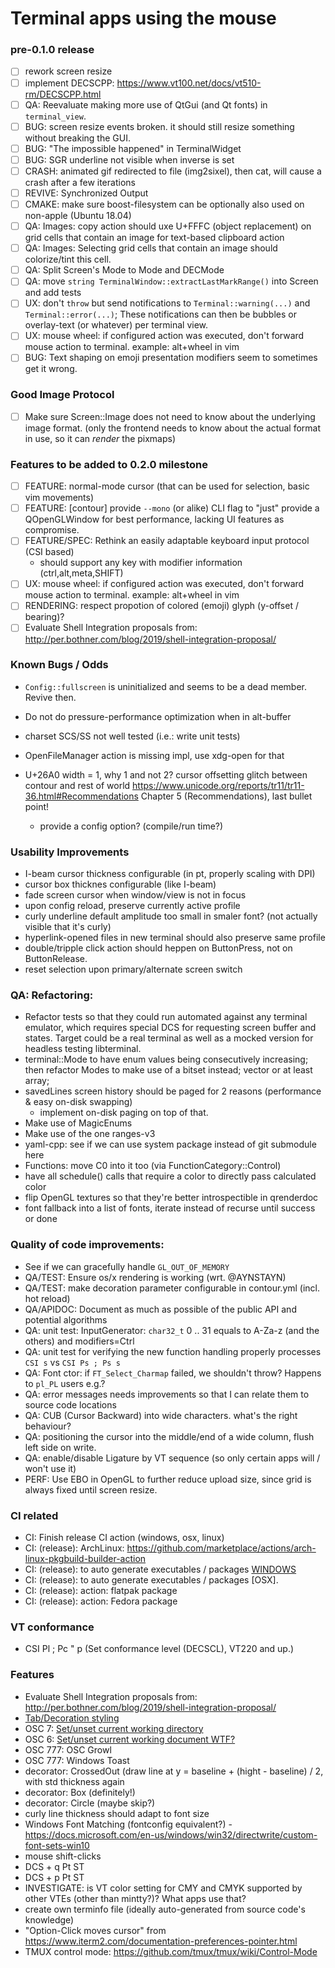 # Terminal apps using the mouse

### pre-0.1.0 release

- [ ] rework screen resize
- [ ] implement DECSCPP: https://www.vt100.net/docs/vt510-rm/DECSCPP.html
- [ ] QA: Reevaluate making more use of QtGui (and Qt fonts) in `terminal_view`.
- [ ] BUG: screen resize events broken. it should still resize something without breaking the GUI.
- [ ] BUG: "The impossible happened" in TerminalWidget
- [ ] BUG: SGR underline not visible when inverse is set
- [ ] CRASH: animated gif redirected to file (img2sixel), then cat, will cause a crash after a few iterations
- [ ] REVIVE: Synchronized Output
- [ ] CMAKE: make sure boost-filesystem can be optionally also used on non-apple (Ubuntu 18.04)
- [ ] QA: Images: copy action should uxe U+FFFC (object replacement) on grid cells that contain an image for text-based clipboard action
- [ ] QA: Images: Selecting grid cells that contain an image should colorize/tint this cell.
- [ ] QA: Split Screen's Mode to Mode and DECMode
- [ ] QA: move `string TerminalWindow::extractLastMarkRange()` into Screen and add tests
- [ ] UX: don't `throw` but send notifications to `Terminal::warning(...)` and `Terminal::error(...)`;
          These notifications can then be bubbles or overlay-text (or whatever) per terminal view.
- [ ] UX: mouse wheel: if configured action was executed, don't forward mouse action to terminal. example: alt+wheel in vim
- [ ] BUG: Text shaping on emoji presentation modifiers seem to sometimes get it wrong.

### Good Image Protocol

- [ ] Make sure Screen::Image does not need to know about the underlying image format. (only the frontend needs to know about the actual format in use, so it can *render* the pixmaps)

### Features to be added to 0.2.0 milestone

- [ ] FEATURE: normal-mode cursor (that can be used for selection, basic vim movements)
- [ ] FEATURE: [contour] provide `--mono` (or alike) CLI flag to "just" provide a QOpenGLWindow for best performance, lacking UI features as compromise.
- [ ] FEATURE/SPEC: Rethink an easily adaptable keyboard input protocol (CSI based)
    - should support any key with modifier information (ctrl,alt,meta,SHIFT)
- [ ] UX: mouse wheel: if configured action was executed, don't forward mouse action to terminal. example: alt+wheel in vim
- [ ] RENDERING: respect propotion of colored (emoji) glyph (y-offset / bearing)?
- [ ] Evaluate Shell Integration proposals from: http://per.bothner.com/blog/2019/shell-integration-proposal/

### Known Bugs / Odds

- `Config::fullscreen` is uninitialized and seems to be a dead member. Revive then.
- Do not do pressure-performance optimization when in alt-buffer
- charset SCS/SS not well tested (i.e.: write unit tests)
- OpenFileManager action is missing impl, use xdg-open for that

- U+26A0 width = 1, why 1 and not 2? cursor offsetting glitch between contour and rest of world
	https://www.unicode.org/reports/tr11/tr11-36.html#Recommendations
	Chapter 5 (Recommendations), last bullet point!
	- provide a config option? (compile/run time?)

### Usability Improvements

- I-beam cursor thickness configurable (in pt, properly scaling with DPI)
- cursor box thicknes configurable (like I-beam)
- fade screen cursor when window/view is not in focus
- upon config reload, preserve currently active profile
- curly underline default amplitude too small in smaler font? (not actually visible that it's curly)
- hyperlink-opened files in new terminal should also preserve same profile
- double/tripple click action should heppen on ButtonPress, not on ButtonRelease.
- reset selection upon primary/alternate screen switch

### QA: Refactoring:

- Refactor tests so that they could run automated against any terminal emulator,
  which requires special DCS for requesting screen buffer and states.
  Target could be a real terminal as well as a mocked version for headless testing libterminal.
- terminal::Mode to have enum values being consecutively increasing;
  then refactor Modes to make use of a bitset instead; vector<bool> or at least array<Mode>;
- savedLines screen history should be paged for 2 reasons (performance & easy on-disk swapping)
    - implement on-disk paging on top of that.
- Make use of MagicEnums
- Make use of the one ranges-v3
- yaml-cpp: see if we can use system package instead of git submodule here
- Functions: move C0 into it too (via FunctionCategory::Control)
- have all schedule() calls that require a color to directly pass calculated color
- flip OpenGL textures so that they're better introspectible in qrenderdoc
- font fallback into a list of fonts, iterate instead of recurse until success or done

### Quality of code improvements:

- See if we can gracefully handle `GL_OUT_OF_MEMORY`
- QA/TEST: Ensure os/x rendering is working (wrt. @AYNSTAYN)
- QA/TEST: make decoration parameter configurable in contour.yml (incl. hot reload)
- QA/APIDOC: Document as much as possible of the public API and potential algorithms
- QA: unit test: InputGenerator: `char32_t` 0 .. 31 equals to A-Za-z (and the others) and modifiers=Ctrl
- QA: unit test for verifying the new function handling properly processes `CSI s` vs `CSI Ps ; Ps s`
- QA: Font ctor: if `FT_Select_Charmap` failed, we shouldn't throw? Happens to `pl_PL` users e.g.?
- QA: error messages needs improvements so that I can relate them to source code locations
- QA: CUB (Cursor Backward) into wide characters. what's the right behaviour?
- QA: positioning the cursor into the middle/end of a wide column, flush left side on write.
- QA: enable/disable Ligature by VT sequence (so only certain apps will / won't use it)
- PERF: Use EBO in OpenGL to further reduce upload size, since grid is always fixed until screen resize.

### CI related

- CI: Finish release CI action (windows, osx, linux)
- CI: (release): ArchLinux: https://github.com/marketplace/actions/arch-linux-pkgbuild-builder-action
- CI: (release): to auto generate executables / packages [WINDOWS](https://docs.microsoft.com/en-us/windows/msix/package/create-app-package-with-makeappx-tool)
- CI: (release): to auto generate executables / packages [OSX].
- CI: (release): action: flatpak package
- CI: (release): action: Fedora package

### VT conformance

- CSI Pl ; Pc " p (Set conformance level (DECSCL), VT220 and up.)

### Features

- Evaluate Shell Integration proposals from: http://per.bothner.com/blog/2019/shell-integration-proposal/
- [Tab/Decoration styling](https://gitlab.gnome.org/GNOME/gnome-terminal/-/issues/142)
- OSC 7: [Set/unset current working directory](https://gitlab.freedesktop.org/terminal-wg/specifications/-/merge_requests/7)
- OSC 6: [Set/unset current working document WTF?](https://gitlab.freedesktop.org/terminal-wg/specifications/-/merge_requests/7)
- OSC 777: OSC Growl
- OSC 777: Windows Toast
- decorator: CrossedOut (draw line at y = baseline + (hight - baseline) / 2, with std thickness again
- decorator: Box (definitely!)
- decorator: Circle (maybe skip?)
- curly line thickness should adapt to font size
- Windows Font Matching (fontconfig equivalent?) - https://docs.microsoft.com/en-us/windows/win32/directwrite/custom-font-sets-win10
- mouse shift-clicks
- DCS + q Pt ST
- DCS + p Pt ST
- INVESTIGATE: is VT color setting for CMY and CMYK supported by other VTEs (other than mintty?)? What apps use that?
- create own terminfo file (ideally auto-generated from source code's knowledge)
- "Option-Click moves cursor" from https://www.iterm2.com/documentation-preferences-pointer.html
- TMUX control mode: https://github.com/tmux/tmux/wiki/Control-Mode
